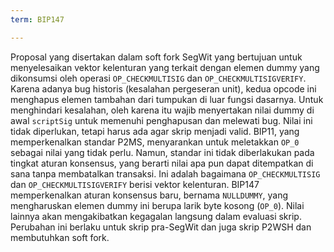```yaml
---
term: BIP147

---
```

Proposal yang disertakan dalam soft fork SegWit yang bertujuan untuk menyelesaikan vektor kelenturan yang terkait dengan elemen dummy yang dikonsumsi oleh operasi `OP_CHECKMULTISIG` dan `OP_CHECKMULTISIGVERIFY`. Karena adanya bug historis (kesalahan pergeseran unit), kedua opcode ini menghapus elemen tambahan dari tumpukan di luar fungsi dasarnya. Untuk menghindari kesalahan, oleh karena itu wajib menyertakan nilai dummy di awal `scriptSig` untuk memenuhi penghapusan dan melewati bug. Nilai ini tidak diperlukan, tetapi harus ada agar skrip menjadi valid. BIP11, yang memperkenalkan standar P2MS, menyarankan untuk meletakkan `OP_0` sebagai nilai yang tidak perlu. Namun, standar ini tidak diberlakukan pada tingkat aturan konsensus, yang berarti nilai apa pun dapat ditempatkan di sana tanpa membatalkan transaksi. Ini adalah bagaimana `OP_CHECKMULTISIG` dan `OP_CHECKMULTISIGVERIFY` berisi vektor kelenturan. BIP147 memperkenalkan aturan konsensus baru, bernama `NULLDUMMY`, yang mengharuskan elemen dummy ini berupa larik byte kosong (`OP_0`). Nilai lainnya akan mengakibatkan kegagalan langsung dalam evaluasi skrip. Perubahan ini berlaku untuk skrip pra-SegWit dan juga skrip P2WSH dan membutuhkan soft fork.